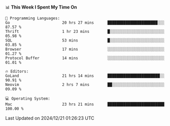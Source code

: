 <!--START_SECTION:waka-->
📊 **This Week I Spent My Time On** 

```text
💬 Programming Languages: 
Go                       20 hrs 27 mins      ██████████████████████░░░   87.57 % 
Thrift                   1 hr 23 mins        █░░░░░░░░░░░░░░░░░░░░░░░░   05.98 % 
SQL                      53 mins             █░░░░░░░░░░░░░░░░░░░░░░░░   03.85 % 
Browser                  17 mins             ░░░░░░░░░░░░░░░░░░░░░░░░░   01.27 % 
Protocol Buffer          14 mins             ░░░░░░░░░░░░░░░░░░░░░░░░░   01.01 % 

🔥 Editors: 
GoLand                   21 hrs 14 mins      ███████████████████████░░   90.91 % 
Neovim                   2 hrs 7 mins        ██░░░░░░░░░░░░░░░░░░░░░░░   09.09 % 

💻 Operating System: 
Mac                      23 hrs 21 mins      █████████████████████████   100.00 % 
```


 Last Updated on 2024/12/21 01:26:23 UTC
<!--END_SECTION:waka-->
